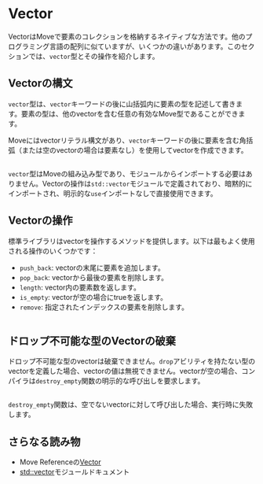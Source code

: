 # Vector

VectorはMoveで要素のコレクションを格納するネイティブな方法です。他のプログラミング言語の配列に似ていますが、いくつかの違いがあります。このセクションでは、`vector`型とその操作を紹介します。

## Vectorの構文

`vector`型は、`vector`キーワードの後に山括弧内に要素の型を記述して書きます。要素の型は、他のvectorを含む任意の有効なMove型であることができます。

Moveにはvectorリテラル構文があり、`vector`キーワードの後に要素を含む角括弧（または空のvectorの場合は要素なし）を使用してvectorを作成できます。

```move file=packages/samples/sources/move-basics/vector.move anchor=literal

```

`vector`型はMoveの組み込み型であり、モジュールからインポートする必要はありません。Vectorの操作は`std::vector`モジュールで定義されており、暗黙的にインポートされ、明示的な`use`インポートなしで直接使用できます。

## Vectorの操作

標準ライブラリはvectorを操作するメソッドを提供します。以下は最もよく使用される操作のいくつかです：

- `push_back`: vectorの末尾に要素を追加します。
- `pop_back`: vectorから最後の要素を削除します。
- `length`: vector内の要素数を返します。
- `is_empty`: vectorが空の場合にtrueを返します。
- `remove`: 指定されたインデックスの要素を削除します。

```move file=packages/samples/sources/move-basics/vector.move anchor=methods

```

## ドロップ不可能な型のVectorの破棄

ドロップ不可能な型のvectorは破棄できません。`drop`アビリティを持たない型のvectorを定義した場合、vectorの値は無視できません。vectorが空の場合、コンパイラは`destroy_empty`関数の明示的な呼び出しを要求します。

```move file=packages/samples/sources/move-basics/vector.move anchor=no_drop

```

`destroy_empty`関数は、空でないvectorに対して呼び出した場合、実行時に失敗します。

## さらなる読み物

- Move Referenceの[Vector](./../../reference/primitive-types/vector)
- [std::vector](https://docs.sui.io/references/framework/std/vector)モジュールドキュメント
